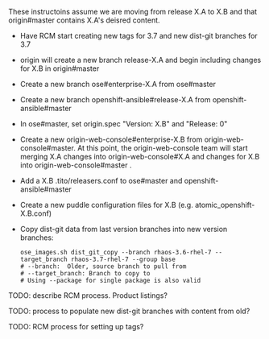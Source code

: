 These instructoins assume we are moving from release X.A to X.B and that origin#master contains X.A's deisred content.

- Have RCM start creating new tags for 3.7 and new dist-git branches for 3.7

- origin will create a new branch release-X.A and begin including changes for X.B in origin#master

- Create a new branch ose#enterprise-X.A from ose#master

- Create a new branch openshift-ansible#release-X.A from openshift-ansible#master

- In ose#master, set origin.spec "Version: X.B" and "Release: 0"

- Create a new origin-web-console#enterprise-X.B from origin-web-console#master. At this point, the origin-web-console team will start merging X.A changes into origin-web-console#X.A  and changes for X.B into origin-web-console#master .

- Add a X.B .tito/releasers.conf to ose#master and openshift-ansible#master

- Create a new puddle configuration files for X.B (e.g. atomic_openshift-X.B.conf)

- Copy dist-git data from last version branches into new version branches:
  ```
  ose_images.sh dist_git_copy --branch rhaos-3.6-rhel-7 --target_branch rhaos-3.7-rhel-7 --group base
  # --branch:  Older, source branch to pull from
  # --target_branch: Branch to copy to
  # Using --package for single package is also valid
  ```

TODO: describe RCM process. Product listings?

TODO: process to populate new dist-git branches with content from old?

TODO: RCM process for setting up tags?
